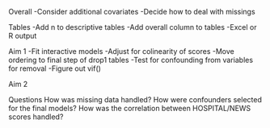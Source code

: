 Overall
-Consider additional covariates
-Decide how to deal with missings

Tables
-Add n to descriptive tables
-Add overall column to tables
-Excel or R output

Aim 1
-Fit interactive models
-Adjust for colinearity of scores
-Move ordering to final step of drop1 tables
-Test for confounding from variables for removal
-Figure out vif()

Aim 2



Questions
How was missing data handled?
How were confounders selected for the final models?
How was the correlation between HOSPITAL/NEWS scores handled?
